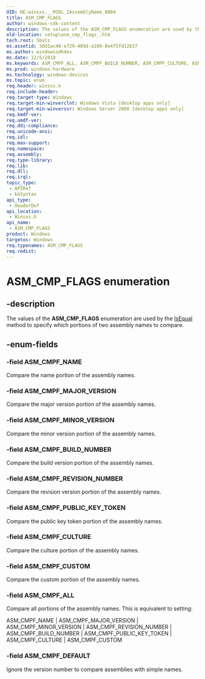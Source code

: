 ```yaml
---
UID: NE:winsxs.__MIDL_IAssemblyName_0004
title: ASM_CMP_FLAGS
author: windows-sdk-content
description: The values of the ASM_CMP_FLAGS enumeration are used by the IsEqual method to specify which portions of two assembly names to compare.
old-location: setup\asm_cmp_flags_.htm
tech.root: SbsCs
ms.assetid: 3dd1ac40-e729-409d-a109-8e4f5fd12b37
ms.author: windowssdkdev
ms.date: 12/5/2018
ms.keywords: ASM_CMPF_ALL, ASM_CMPF_BUILD_NUMBER, ASM_CMPF_CULTURE, ASM_CMPF_CUSTOM, ASM_CMPF_DEFAULT, ASM_CMPF_MAJOR_VERSION, ASM_CMPF_MINOR_VERSION, ASM_CMPF_NAME, ASM_CMPF_PUBLIC_KEY_TOKEN, ASM_CMPF_REVISION_NUMBER, ASM_CMP_FLAGS, ASM_CMP_FLAGS , ASM_CMP_FLAGS enumeration [Side-by-side Assemblies], setup.asm_cmp_flags_, winsxs/ASM_CMPF_ALL, winsxs/ASM_CMPF_BUILD_NUMBER, winsxs/ASM_CMPF_CULTURE, winsxs/ASM_CMPF_CUSTOM, winsxs/ASM_CMPF_DEFAULT, winsxs/ASM_CMPF_MAJOR_VERSION, winsxs/ASM_CMPF_MINOR_VERSION, winsxs/ASM_CMPF_NAME, winsxs/ASM_CMPF_PUBLIC_KEY_TOKEN, winsxs/ASM_CMPF_REVISION_NUMBER, winsxs/ASM_CMP_FLAGS
ms.prod: windows-hardware
ms.technology: windows-devices
ms.topic: enum
req.header: winsxs.h
req.include-header: 
req.target-type: Windows
req.target-min-winverclnt: Windows Vista [desktop apps only]
req.target-min-winversvr: Windows Server 2008 [desktop apps only]
req.kmdf-ver: 
req.umdf-ver: 
req.ddi-compliance: 
req.unicode-ansi: 
req.idl: 
req.max-support: 
req.namespace: 
req.assembly: 
req.type-library: 
req.lib: 
req.dll: 
req.irql: 
topic_type:
 - APIRef
 - kbSyntax
api_type:
 - HeaderDef
api_location:
 - Winsxs.h
api_name:
 - ASM_CMP_FLAGS
product: Windows
targetos: Windows
req.typenames: ASM_CMP_FLAGS
req.redist: 
---
```


# ASM_CMP_FLAGS enumeration


## -description


The values of the <b>ASM_CMP_FLAGS</b> enumeration are used by the <a href="https://msdn.microsoft.com/798102ce-b696-4940-941d-c3fd3054c584">IsEqual</a> method to specify which portions of two assembly names to compare.


## -enum-fields




### -field ASM_CMPF_NAME

Compare the name portion of the assembly names.


### -field ASM_CMPF_MAJOR_VERSION

Compare the major version portion of the assembly names.


### -field ASM_CMPF_MINOR_VERSION

Compare the minor version portion of the assembly names.


### -field ASM_CMPF_BUILD_NUMBER

Compare the build version portion of the assembly names.


### -field ASM_CMPF_REVISION_NUMBER

Compare the revision version portion of the assembly names.


### -field ASM_CMPF_PUBLIC_KEY_TOKEN

Compare the public key token portion of the assembly names.


### -field ASM_CMPF_CULTURE

Compare the culture portion of the assembly names.


### -field ASM_CMPF_CUSTOM

Compare the custom portion of the assembly names.


### -field ASM_CMPF_ALL

Compare all portions of the assembly names. This is equivalent to setting:

ASM_CMPF_NAME | ASM_CMPF_MAJOR_VERSION | ASM_CMPF_MINOR_VERSION | ASM_CMPF_REVISION_NUMBER | ASM_CMPF_BUILD_NUMBER | ASM_CMPF_PUBLIC_KEY_TOKEN | ASM_CMPF_CULTURE | ASM_CMPF_CUSTOM


### -field ASM_CMPF_DEFAULT

 Ignore the version number to compare assemblies with simple names.

